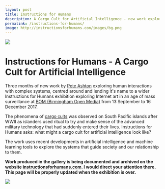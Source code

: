 ```yaml
---
layout: post
title: Instructions for Humans
description: A Cargo Cult for Artificial Intelligence - new work exploring human interactions with machines.
permalink: /instructions-for-humans/
image: http://instructionsforhumans.com/images/bg.png
---
```


![](http://instructionsforhumans.com/images/bg.png)



# Instructions for Humans - A Cargo Cult for Artificial Intelligence

Three months of new work by [Pete Ashton](http://art.peteashton.com/) exploring human interactions with complex systems, centred around and lending it's name to a wider Instructions for Humans exhibition exploring Internet art in an age of mass surveillance at [BOM (Birmingham Open Media)](http://bom.org.uk) from 13 September to 16 December 2017. 

The phenomena of [cargo cults](https://en.wikipedia.org/wiki/Cargo_cult) was observed on South Pacific islands after WWII as islanders used ritual to try and make sense of the advanced military technology that had suddenly entered their lives. Instructions for Humans asks: what might a cargo cult for artificial intelligence look like? 

The work uses recent developments in artificial intelligence and machine learning tools to explore the systems that guide society and our relationship to them. 

**Work produced in the gallery is being documented and archived on the website [instructionsforhumans.com](http://instructionsforhumans.com). I would direct your attention there. This page will be properly updated when the exhibition is over.** 

[![](http://art.peteashton.com/assets/images/lottery_Logo_Black_RGB_smaller.jpg)](http://artscouncil.org.uk/)